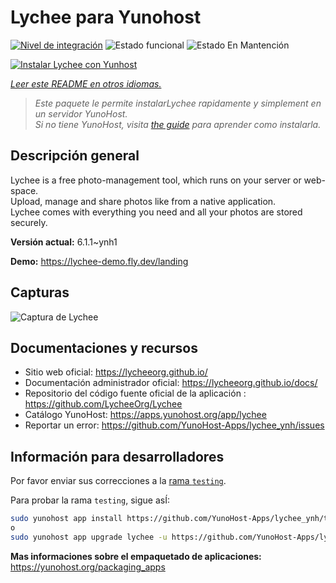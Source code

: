 <!--
Este archivo README esta generado automaticamente<https://github.com/YunoHost/apps/tree/master/tools/readme_generator>
No se debe editar a mano.
-->

# Lychee para Yunohost

[![Nivel de integración](https://apps.yunohost.org/badge/integration/lychee)](https://ci-apps.yunohost.org/ci/apps/lychee/)
![Estado funcional](https://apps.yunohost.org/badge/state/lychee)
![Estado En Mantención](https://apps.yunohost.org/badge/maintained/lychee)

[![Instalar Lychee con Yunhost](https://install-app.yunohost.org/install-with-yunohost.svg)](https://install-app.yunohost.org/?app=lychee)

*[Leer este README en otros idiomas.](./ALL_README.md)*

> *Este paquete le permite instalarLychee rapidamente y simplement en un servidor YunoHost.*  
> *Si no tiene YunoHost, visita [the guide](https://yunohost.org/install) para aprender como instalarla.*

## Descripción general

Lychee is a free photo-management tool, which runs on your server or web-space.  
Upload, manage and share photos like from a native application.  
Lychee comes with everything you need and all your photos are stored securely.


**Versión actual:** 6.1.1~ynh1

**Demo:** <https://lychee-demo.fly.dev/landing>

## Capturas

![Captura de Lychee](./doc/screenshots/screenshot.jpg)

## Documentaciones y recursos

- Sitio web oficial: <https://lycheeorg.github.io/>
- Documentación administrador oficial: <https://lycheeorg.github.io/docs/>
- Repositorio del código fuente oficial de la aplicación : <https://github.com/LycheeOrg/Lychee>
- Catálogo YunoHost: <https://apps.yunohost.org/app/lychee>
- Reportar un error: <https://github.com/YunoHost-Apps/lychee_ynh/issues>

## Información para desarrolladores

Por favor enviar sus correcciones a la [rama `testing`](https://github.com/YunoHost-Apps/lychee_ynh/tree/testing).

Para probar la rama `testing`, sigue asÍ:

```bash
sudo yunohost app install https://github.com/YunoHost-Apps/lychee_ynh/tree/testing --debug
o
sudo yunohost app upgrade lychee -u https://github.com/YunoHost-Apps/lychee_ynh/tree/testing --debug
```

**Mas informaciones sobre el empaquetado de aplicaciones:** <https://yunohost.org/packaging_apps>
